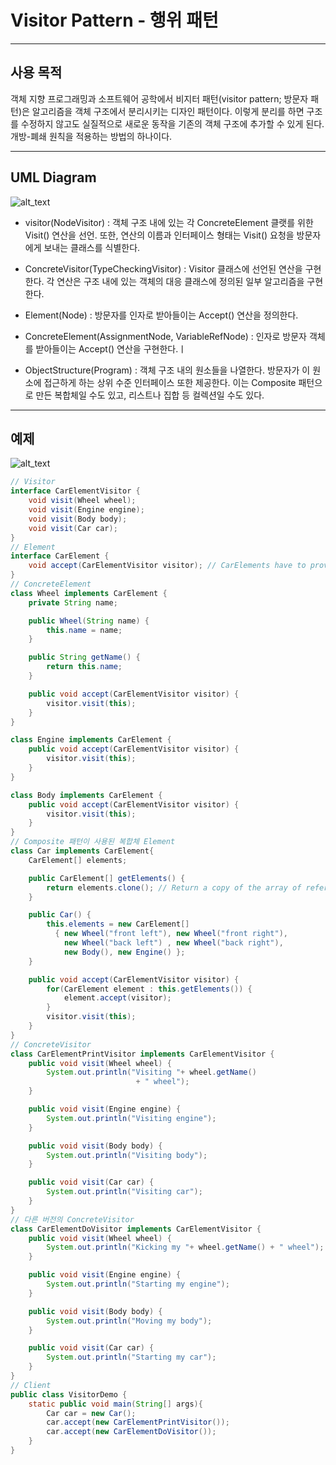 # Visitor Pattern - 행위 패턴
---
## 사용 목적

객체 지향 프로그래밍과 소프트웨어 공학에서 비지터 패턴(visitor pattern; 방문자 패턴)은 알고리즘을 객체 구조에서 분리시키는 디자인 패턴이다. 이렇게 분리를 하면 구조를 수정하지 않고도 실질적으로 새로운 동작을 기존의 객체 구조에 추가할 수 있게 된다. 개방-폐쇄 원칙을 적용하는 방법의 하나이다.

---

## UML Diagram

![alt_text](https://www.baeldung.com/wp-content/uploads/2018/06/Visitor-UML.png)

- visitor(NodeVisitor) : 객체 구조 내에 있는 각 ConcreteElement 클랫를 위한 Visit() 연산을 선언. 또한, 연산의 이름과 인터페이스 형태는 Visit() 요청을 방문자에게 보내는 클래스를 식별한다.

- ConcreteVisitor(TypeCheckingVisitor) : Visitor 클래스에 선언된 연산을 구현한다. 각 연산은 구조 내에 있는 객체의 대응 클래스에 정의된 일부 알고리즘을 구현한다.

- Element(Node) : 방문자를 인자로 받아들이는 Accept() 연산을 정의한다.

- ConcreteElement(AssignmentNode, VariableRefNode) : 인자로 방문자 객체를 받아들이는 Accept() 연산을 구현한다.ㅣ

- ObjectStructure(Program) : 객체 구조 내의 원소들을 나열한다. 방문자가 이 원소에 접근하게 하는 상위 수준 인터페이스 또한 제공한다. 이는 Composite 패턴으로 만든 복합체일 수도 있고, 리스트나 집합 등 컬렉션일 수도 있다.

---

## 예제

![alt_text](https://img1.daumcdn.net/thumb/R1280x0/?scode=mtistory&fname=http%3A%2F%2Fcfile5.uf.tistory.com%2Fimage%2F2446D8435834EE5D3396E8)

```java
// Visitor
interface CarElementVisitor {
    void visit(Wheel wheel);
    void visit(Engine engine);
    void visit(Body body);
    void visit(Car car);
}
// Element
interface CarElement {
    void accept(CarElementVisitor visitor); // CarElements have to provide accept().
}
// ConcreteElement
class Wheel implements CarElement {
    private String name;

    public Wheel(String name) {
        this.name = name;
    }

    public String getName() {
        return this.name;
    }

    public void accept(CarElementVisitor visitor) {
        visitor.visit(this);
    }
}

class Engine implements CarElement {
    public void accept(CarElementVisitor visitor) {
        visitor.visit(this);
    }
}

class Body implements CarElement {
    public void accept(CarElementVisitor visitor) {
        visitor.visit(this);
    }
}
// Composite 패턴이 사용된 복합체 Element
class Car implements CarElement{
    CarElement[] elements;

    public CarElement[] getElements() {
        return elements.clone(); // Return a copy of the array of references.
    }

    public Car() {
        this.elements = new CarElement[]
          { new Wheel("front left"), new Wheel("front right"),
            new Wheel("back left") , new Wheel("back right"),
            new Body(), new Engine() };
    }

    public void accept(CarElementVisitor visitor) {
        for(CarElement element : this.getElements()) {
            element.accept(visitor);
        }
        visitor.visit(this);
    }
}
// ConcreteVisitor
class CarElementPrintVisitor implements CarElementVisitor {
    public void visit(Wheel wheel) {
        System.out.println("Visiting "+ wheel.getName()
                            + " wheel");
    }

    public void visit(Engine engine) {
        System.out.println("Visiting engine");
    }

    public void visit(Body body) {
        System.out.println("Visiting body");
    }

    public void visit(Car car) {
        System.out.println("Visiting car");
    }
}
// 다른 버전의 ConcreteVisitor
class CarElementDoVisitor implements CarElementVisitor {
    public void visit(Wheel wheel) {
        System.out.println("Kicking my "+ wheel.getName() + " wheel");
    }

    public void visit(Engine engine) {
        System.out.println("Starting my engine");
    }

    public void visit(Body body) {
        System.out.println("Moving my body");
    }

    public void visit(Car car) {
        System.out.println("Starting my car");
    }
}
// Client
public class VisitorDemo {
    static public void main(String[] args){
        Car car = new Car();
        car.accept(new CarElementPrintVisitor());
        car.accept(new CarElementDoVisitor());
    }
}
```
